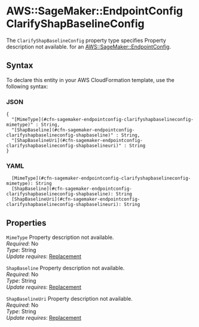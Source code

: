 # AWS::SageMaker::EndpointConfig ClarifyShapBaselineConfig<a name="aws-properties-sagemaker-endpointconfig-clarifyshapbaselineconfig"></a>

<a name="aws-properties-sagemaker-endpointconfig-clarifyshapbaselineconfig-description"></a>The `ClarifyShapBaselineConfig` property type specifies Property description not available\. for an [AWS::SageMaker::EndpointConfig](aws-resource-sagemaker-endpointconfig.md)\.

## Syntax<a name="aws-properties-sagemaker-endpointconfig-clarifyshapbaselineconfig-syntax"></a>

To declare this entity in your AWS CloudFormation template, use the following syntax:

### JSON<a name="aws-properties-sagemaker-endpointconfig-clarifyshapbaselineconfig-syntax.json"></a>

```
{
  "[MimeType](#cfn-sagemaker-endpointconfig-clarifyshapbaselineconfig-mimetype)" : String,
  "[ShapBaseline](#cfn-sagemaker-endpointconfig-clarifyshapbaselineconfig-shapbaseline)" : String,
  "[ShapBaselineUri](#cfn-sagemaker-endpointconfig-clarifyshapbaselineconfig-shapbaselineuri)" : String
}
```

### YAML<a name="aws-properties-sagemaker-endpointconfig-clarifyshapbaselineconfig-syntax.yaml"></a>

```
  [MimeType](#cfn-sagemaker-endpointconfig-clarifyshapbaselineconfig-mimetype): String
  [ShapBaseline](#cfn-sagemaker-endpointconfig-clarifyshapbaselineconfig-shapbaseline): String
  [ShapBaselineUri](#cfn-sagemaker-endpointconfig-clarifyshapbaselineconfig-shapbaselineuri): String
```

## Properties<a name="aws-properties-sagemaker-endpointconfig-clarifyshapbaselineconfig-properties"></a>

`MimeType`  <a name="cfn-sagemaker-endpointconfig-clarifyshapbaselineconfig-mimetype"></a>
Property description not available\.  
*Required*: No  
*Type*: String  
*Update requires*: [Replacement](https://docs.aws.amazon.com/AWSCloudFormation/latest/UserGuide/using-cfn-updating-stacks-update-behaviors.html#update-replacement)

`ShapBaseline`  <a name="cfn-sagemaker-endpointconfig-clarifyshapbaselineconfig-shapbaseline"></a>
Property description not available\.  
*Required*: No  
*Type*: String  
*Update requires*: [Replacement](https://docs.aws.amazon.com/AWSCloudFormation/latest/UserGuide/using-cfn-updating-stacks-update-behaviors.html#update-replacement)

`ShapBaselineUri`  <a name="cfn-sagemaker-endpointconfig-clarifyshapbaselineconfig-shapbaselineuri"></a>
Property description not available\.  
*Required*: No  
*Type*: String  
*Update requires*: [Replacement](https://docs.aws.amazon.com/AWSCloudFormation/latest/UserGuide/using-cfn-updating-stacks-update-behaviors.html#update-replacement)